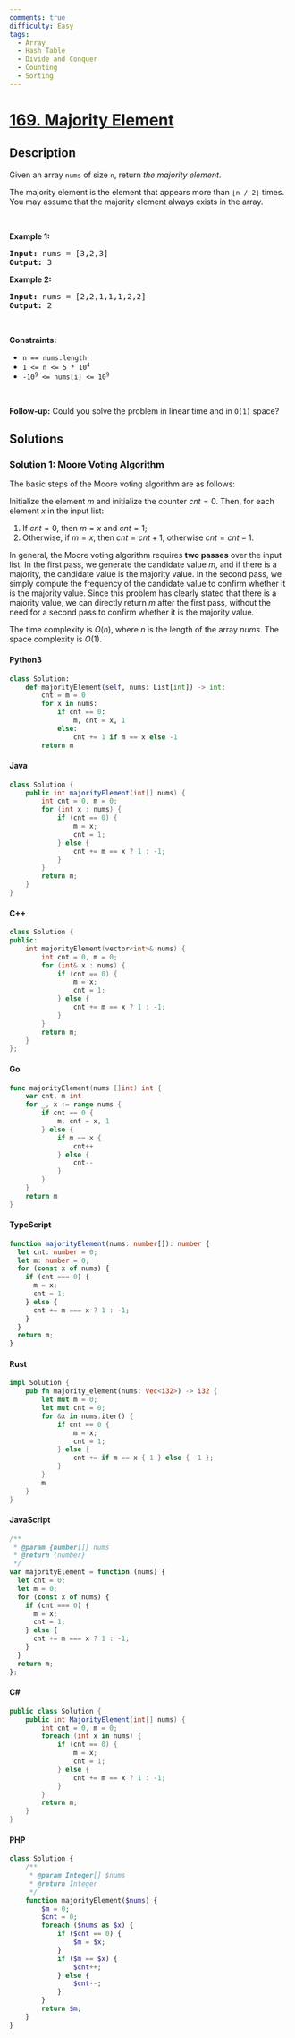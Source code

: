 ```yaml
---
comments: true
difficulty: Easy
tags:
  - Array
  - Hash Table
  - Divide and Conquer
  - Counting
  - Sorting
---
```


<!-- problem:start -->

# [169. Majority Element](https://leetcode.com/problems/majority-element)


## Description

<!-- description:start -->

<p>Given an array <code>nums</code> of size <code>n</code>, return <em>the majority element</em>.</p>

<p>The majority element is the element that appears more than <code>&lfloor;n / 2&rfloor;</code> times. You may assume that the majority element always exists in the array.</p>

<p>&nbsp;</p>
<p><strong class="example">Example 1:</strong></p>
<pre><strong>Input:</strong> nums = [3,2,3]
<strong>Output:</strong> 3
</pre><p><strong class="example">Example 2:</strong></p>
<pre><strong>Input:</strong> nums = [2,2,1,1,1,2,2]
<strong>Output:</strong> 2
</pre>
<p>&nbsp;</p>
<p><strong>Constraints:</strong></p>

<ul>
	<li><code>n == nums.length</code></li>
	<li><code>1 &lt;= n &lt;= 5 * 10<sup>4</sup></code></li>
	<li><code>-10<sup>9</sup> &lt;= nums[i] &lt;= 10<sup>9</sup></code></li>
</ul>

<p>&nbsp;</p>
<strong>Follow-up:</strong> Could you solve the problem in linear time and in <code>O(1)</code> space?

<!-- description:end -->

## Solutions

<!-- solution:start -->

### Solution 1: Moore Voting Algorithm

The basic steps of the Moore voting algorithm are as follows:

Initialize the element $m$ and initialize the counter $cnt = 0$. Then, for each element $x$ in the input list:

1. If $cnt = 0$, then $m = x$ and $cnt = 1$;
1. Otherwise, if $m = x$, then $cnt = cnt + 1$, otherwise $cnt = cnt - 1$.

In general, the Moore voting algorithm requires **two passes** over the input list. In the first pass, we generate the candidate value $m$, and if there is a majority, the candidate value is the majority value. In the second pass, we simply compute the frequency of the candidate value to confirm whether it is the majority value. Since this problem has clearly stated that there is a majority value, we can directly return $m$ after the first pass, without the need for a second pass to confirm whether it is the majority value.

The time complexity is $O(n)$, where $n$ is the length of the array $nums$. The space complexity is $O(1)$.

<!-- tabs:start -->

#### Python3

```python
class Solution:
    def majorityElement(self, nums: List[int]) -> int:
        cnt = m = 0
        for x in nums:
            if cnt == 0:
                m, cnt = x, 1
            else:
                cnt += 1 if m == x else -1
        return m
```

#### Java

```java
class Solution {
    public int majorityElement(int[] nums) {
        int cnt = 0, m = 0;
        for (int x : nums) {
            if (cnt == 0) {
                m = x;
                cnt = 1;
            } else {
                cnt += m == x ? 1 : -1;
            }
        }
        return m;
    }
}
```

#### C++

```cpp
class Solution {
public:
    int majorityElement(vector<int>& nums) {
        int cnt = 0, m = 0;
        for (int& x : nums) {
            if (cnt == 0) {
                m = x;
                cnt = 1;
            } else {
                cnt += m == x ? 1 : -1;
            }
        }
        return m;
    }
};
```

#### Go

```go
func majorityElement(nums []int) int {
	var cnt, m int
	for _, x := range nums {
		if cnt == 0 {
			m, cnt = x, 1
		} else {
			if m == x {
				cnt++
			} else {
				cnt--
			}
		}
	}
	return m
}
```

#### TypeScript

```ts
function majorityElement(nums: number[]): number {
  let cnt: number = 0;
  let m: number = 0;
  for (const x of nums) {
    if (cnt === 0) {
      m = x;
      cnt = 1;
    } else {
      cnt += m === x ? 1 : -1;
    }
  }
  return m;
}
```

#### Rust

```rust
impl Solution {
    pub fn majority_element(nums: Vec<i32>) -> i32 {
        let mut m = 0;
        let mut cnt = 0;
        for &x in nums.iter() {
            if cnt == 0 {
                m = x;
                cnt = 1;
            } else {
                cnt += if m == x { 1 } else { -1 };
            }
        }
        m
    }
}
```

#### JavaScript

```js
/**
 * @param {number[]} nums
 * @return {number}
 */
var majorityElement = function (nums) {
  let cnt = 0;
  let m = 0;
  for (const x of nums) {
    if (cnt === 0) {
      m = x;
      cnt = 1;
    } else {
      cnt += m === x ? 1 : -1;
    }
  }
  return m;
};
```

#### C#

```cs
public class Solution {
    public int MajorityElement(int[] nums) {
        int cnt = 0, m = 0;
        foreach (int x in nums) {
            if (cnt == 0) {
                m = x;
                cnt = 1;
            } else {
                cnt += m == x ? 1 : -1;
            }
        }
        return m;
    }
}
```

#### PHP

```php
class Solution {
    /**
     * @param Integer[] $nums
     * @return Integer
     */
    function majorityElement($nums) {
        $m = 0;
        $cnt = 0;
        foreach ($nums as $x) {
            if ($cnt == 0) {
                $m = $x;
            }
            if ($m == $x) {
                $cnt++;
            } else {
                $cnt--;
            }
        }
        return $m;
    }
}
```

<!-- tabs:end -->

<!-- solution:end -->

<!-- problem:end -->

